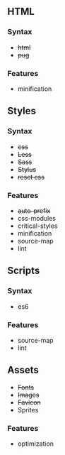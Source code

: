 ## HTML

### Syntax
* ~~html~~
* ~~pug~~

### Features
* minification

## Styles

### Syntax
* ~~css~~
* ~~Less~~
* ~~Sass~~
* ~~Stylus~~
* ~~reset css~~

### Features
* ~~auto-prefix~~
* css-modules
* critical-styles
* minification
* source-map
* lint

## Scripts

### Syntax
* es6

### Features
* source-map
* lint

## Assets

* ~~Fonts~~
* ~~Images~~
* ~~Favicon~~
* Sprites

### Features
* optimization
